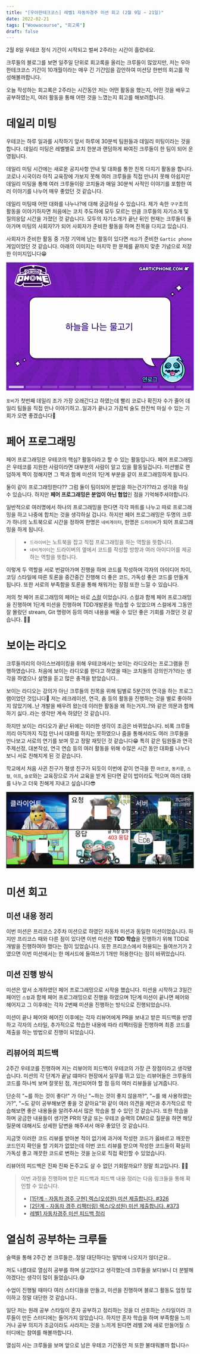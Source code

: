 ```yaml
---
title: "[우아한테크코스] 레벨1 자동차경주 미션 회고 (2월 9일 ~ 21일)"
date: 2022-02-21
tags: ["Woowacourse", "회고록"]
draft: false
---
```


2월 8일 우테코 정식 기간이 시작되고 벌써 2주라는 시간이 흘렀네요.

크루들의 블로그를 보면 일주일 단위로 회고록을 올리는 크루들이 많았지만, 저는 우아한테크코스 기간이 10개월이라는 매우 긴 기간임을 감안하여
미션당 한번의 회고를 작성해볼까합니다.

오늘 작성하는 회고록은 2주라는 시간동안 저는 어떤 활동을 했는지, 어떤 것을 배우고 공부하였는지, 여러 활동을 통해 어떤 것을 느꼈는지 회고를 해보려합니다.

# 데일리 미팅

우테코는 하루 일과를 시작하기 앞서 하루에 30분씩 팀원들과 데일리 미팅이라는 것을 합니다.
데일리 미팅은 레벨별로 코치 한분과 랜덤하게 짜여진 크루들이 한 팀이 되어 운영됩니다.

데일리 미팅 시간에는 새로운 공지사항 안내 및 대화를 통한 친목 다지기 활동을 합니다.
코로나 시국이라 아직 교육장에 가보지 못해 여러 크루들을 직접 만나지 못해 아쉽지만
데일리 미팅을 통해 여러 크루들이랑 코치들과 매일 30분씩 사적인 이야기를 포함한 여러 이야기를 나누어 매우 좋았던 것 같습니다.

데일리 미팅때 어떤 대화를 나누나?에 대해 궁금하실 수 있습니다.
제가 속한 `구구`조의 활동을 이야기하자면 처음에는 코치 주도하에 모두 모르는 만큼 크루들의 자기소개 및 질의응답 시간을 가졌던 것 같습니다.
모두의 자기소개가 끝난 뒤인 현재는 크루들이 돌아가며 미팅의 사회자?가 되어 사회자가 준비한 활동을 하며 친목을 다지고 있습니다.

사회자가 준비한 활동 중 가장 기억에 남는 활동이 있다면 `레오`가 준비한 `Gartic phone`게임이었던 것 같습니다.
아래의 이미지는 마지막 한 문제를 끝까지 맞춘 기념으로 저장한 이미지입니다😁

![](image/20220221_우테코_레벨1_자동차경주_회고/gartic_phone.gif)

`포비`가 첫번째 데일리 조가 가장 오래간다고 하였는데 빨리 코로나 확진자 수가 줄어 데일리 팀들을 직접 만나 이야기하고..일과가 끝나고 가끔씩 술도 한잔씩 마실 수 있는 기회가 오면 좋겠습니다🥲

# 페어 프로그래밍

페어 프로그래밍은 우테코의 핵심? 활동이라고 할 수 있는 활동입니다.
페어 프로그래밍은 우테코를 지원한 사람이라면 대부분의 사람이 알고 있을 활동일겁니다. 미션별로 랜덤하게 짝이 정해지면 그 짝과 함께 미션의 1단계 부분을 같이 프로그래밍하게 됩니다.

둘이 같이 프로그래밍한다?? 그럼 둘이 팀이되어 분업을 하는건가??라고 생각을 하실 수 있습니다.
하지만 **페어 프로그래밍은 분업이 아닌 협업**인 점을 기억해주셔야합니다.

일반적으로 여러명에서 하나의 프로그래밍을 한다면 각각 파트를 나누고 따로 프로그래밍을 하고
나중에 합치는 것을 생각하실 겁니다. 하지만 페어 프로그래밍은 두명의 크루가 하나의 노트북으로 시간을 정하여 한명은 `네비게이터`, 한명은 `드라이버`가 되어 프로그래밍을 하게 됩니다.

> - `드라이버`는 노트북을 잡고 직접 프로그래밍을 하는 역할을 뜻합니다.
> - `네비게이터`는 드라이버의 옆에서 코드를 작성할 방향과 여러 아이디어를 제공하는 역할을 뜻합니다.

이렇게 두 역할을 서로 번갈아가며 진행을 하며 코드를 작성하며 각자의 아이디어 차이, 코딩 스타일에 따른 토론을 중간중간 진행해 더 좋은 코드, 가독성 좋은 코드를 만들게 됩니다.
또한 서로의 부족함을 토론을 통해 채워가는 장점 또한 느낄 수 있습니다.

저의 첫 페어 프로그래밍의 페어는 바로 [스컬](https://github.com/skullkim) 이었습니다. 스컬과 함께 페어 프로그래밍을 진행하며 1단계 미션을 진행하며 TDD개발론을 학습할 수 있었으며
스컬에게 그동안 잘 몰랐던 stream, Git 명령어 등의 여러 내용을 배울 수 있던 좋은 기회를 가졌던 것 같습니다. 👍🏻

# 보이는 라디오

크루들끼리의 아이스브레이킹을 위해 우테코에서는 보이는 라디오라는 프로그램을 진행하였습니다.
처음에 보이는 라디오를 한다고 하였을 때는 코치들의 강의인가?라는 생각을 하였으나 설명을 듣고 많은 충격을 받았습니다..

보이는 라디오는 강의가 아닌 크루들의 친목을 위해 팀별로 5분간의 연극을 하는 프로그램이었던 것입니다🤯
저는 레크레이션, 연극, 춤 등의 활동을 진행하는 것을 별로 좋아하지 않았기에..난 개발을 배우려 왔는데 이러한 활동을 왜 하는거지..?와 같은 의문과 함께
하기 싫다..라는 생각만 계속 하얐던 것 같습니다.

하지만 보이는 라디오가 끝난 뒤에는 이러한 생각이 조금은 바뀌었습니다. 비록 크루들끼리 아직까지 직접 만나서 대화를 하지는 못하였으나
줌을 통해서라도 여러 크루들을 만나보고 서로의 연기를 보며 웃고 정말 재밋던 것 같습니다😁
특히 같은 팀원들과 연극 주제선정, 대본작성, 연극 연습 등의 여러 활동을 위해 수많은 시간 동안 대화를 나누다보니 서로 친해지게 된 것 같습니다.

학교에서 처음 사귄 친구가 평생 친구가 되듯이 이번에 같이 연극을 한 `마르코`, `동키콩`, `스컬`, `이프`, `슬로`와는
교육장으로 가서 교육을 받게 된다면 같이 밥이라도 먹으며 여러 대화를 나누고 더욱 친해게 지내고 싶습니다😎

![](image/20220221_우테코_레벨1_자동차경주_회고/보이는_라디오.png)

# 미션 회고

## 미션 내용 정리

이번 미션은 프리코스 2주차 미션으로 하였던 자동차 미션과 동일한 미션이었습니다.
하지만 프리코스 때와 다른 점이 있다면 이번 미션은 **TDD 학습**을 진행하기 위해 TDD로 개발을 진행하여야 했다는 점이 있었습니다.
또한 프리코스에서 허용되는 들여쓰기가 2였으면 이번 미션에서는 한 메서드에 들여쓰기 1개만 허용한다는 점이 바뀌었습니다.

## 미션 진행 방식

미션은 앞서 소개하였던 페어 프로그래밍으로 시작을 했습니다. 미션을 시작하고 3일간 페어인 `스컬`과 함께 페어 프로그래밍으로 진행을 하였으며 1단계 미션이 끝나면
페어와 헤어지고 그 이후에는 각자 2번째 미션을 진행하는 방식으로 진행되었습니다.

미션이 끝나 페어와 헤어진 이후에는 각자 리뷰어에게 PR을 보내고 받은 피드백을 반영하고 각자의 스타일, 추가적으로 학습한 내용에 따라 리펙터링을 진행하며
최종 코드를 제출을 하는 방법으로 진행이 되었습니다.

## 리뷰어의 피드백

2주간 우테코를 진행하며 저는 리뷰어의 피드백이 우테코의 가장 큰 장점이라고 생각됐습니다.
미션의 각 단계가 끝날 떄마다 현장에서 실무를 뛰고 있는 리뷰어들은 크루들의 코드를 하나씩 보며 잘못된 점, 개선되어야 할 점 등의 여러 리뷰들을 남겨줍니다.

단순히 "~를 하는 것이 좋다!" 가 아닌 "~하는 것이 좋지 않을까?", "~를 왜 사용하였는가?", "~도 같이 공부해보면 좋을 것 같아요"와 같이 여러 의견을 제안과 추가적으로 학습해보면 좋은 내용들을 알려주셔서
많은 학습을 할 수 있던 것 같습니다. 또한 학습을 하며 궁금한 내용들이 생기면 PR의 댓글 또는 우테코 슬랙의 DM으로 질문을 하면 해당 질문에 대해서도 상세한 답변을 해주셔서 매우 좋았던 것 같습니다.

지금껏 이러한 코드 리뷰를 받아본 적이 없기에 과거에 작성한 코드가 옳바르고 깨끗한 코드인지 확인을 할 기회가 없었는데
이번 코드 리뷰를 받으며 작성한 코드들이 확실히 가독성 좋고 깨끗한 코드로 변하는 것을 눈으로 직접 확인할 수 있었습니다.

리뷰어의 피드백은 진짜 진짜 돈주고도 살 수 없던 기회랄까요!? 정말 최고입니다. 👍🏻

> 이번 과정을 진행하며 받은 피드백과 피드백 내용 정리는 다음 링크들을 통해 확인할 수 있습니다.
>
> - [[1단계 - 자동차 경주 구현] 렉스(오성원) 미션 제출합니다. #326](https://github.com/woowacourse/java-racingcar/pull/326)
> - [[2단계 - 자동차 경주 리팩터링] 렉스(오성원) 미션 제출합니다. #373](https://github.com/woowacourse/java-racingcar/pull/373)
> - [레벨1 자동차경주 미션 피드백 정리](https://seongwon97.github.io/posts/%EC%9A%B0%ED%85%8C%EC%BD%94-%EB%A0%88%EB%B2%A81-%EC%9E%90%EB%8F%99%EC%B0%A8%EA%B2%BD%EC%A3%BC-%ED%94%BC%EB%93%9C%EB%B0%B1%EC%A0%95%EB%A6%AC/)

# 열심히 공부하는 크루들

슬랙을 통해 2주간 본 크루들은..정말 대단하다는 말밖에 나오지가 않더군요..

저도 나름대로 열심히 공부를 하며 살고있다고 생각했는데 크루들을 보다보니 더 분발해야겠다는 생각이 많이 들었습니다.😅

수업이 진행될 때마다 여러 스터디들을 만들고, 미션을 진행하며 블로그 활동도 엄청 많이하고 정말 대단한 것 같습니다..

일단 저는 원래 공부 스타일이 혼자 공부하고 정리하는 것을 더 선호하는 스타일이라 크루들이 만든 스터디에는 들어가지 않았습니다.
하지만 혼자 학습을 하며 부족함을 느끼거나 공부 의지가 조금이라도 사라지는 것을 느끼게 된다면 레벨 2에 새로 만들어질 스터디에는 참여를 해볼까합니다.

열심히 사는 크루들을 보며 앞으로 남은 우테코 기간동안 저 또한 불태워볼까 합니다🔥
